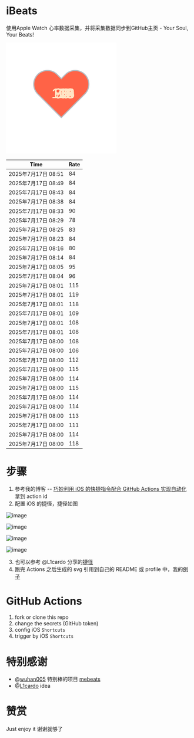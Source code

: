 # iBeats
使用Apple Watch 心率数据采集，并将采集数据同步到GitHub主页 - Your Soul, Your Beats!

![](./files/heart.svg)

<!--START_SECTION:my_heart_rate-->
| Time | Rate | 
 | ---- | ---- | 
| 2025年7月17日 08:51 | 84 |
| 2025年7月17日 08:49 | 84 |
| 2025年7月17日 08:43 | 84 |
| 2025年7月17日 08:38 | 84 |
| 2025年7月17日 08:33 | 90 |
| 2025年7月17日 08:29 | 78 |
| 2025年7月17日 08:25 | 83 |
| 2025年7月17日 08:23 | 84 |
| 2025年7月17日 08:16 | 80 |
| 2025年7月17日 08:14 | 84 |
| 2025年7月17日 08:05 | 95 |
| 2025年7月17日 08:04 | 96 |
| 2025年7月17日 08:01 | 115 |
| 2025年7月17日 08:01 | 119 |
| 2025年7月17日 08:01 | 118 |
| 2025年7月17日 08:01 | 109 |
| 2025年7月17日 08:01 | 108 |
| 2025年7月17日 08:01 | 108 |
| 2025年7月17日 08:00 | 108 |
| 2025年7月17日 08:00 | 106 |
| 2025年7月17日 08:00 | 112 |
| 2025年7月17日 08:00 | 115 |
| 2025年7月17日 08:00 | 114 |
| 2025年7月17日 08:00 | 115 |
| 2025年7月17日 08:00 | 114 |
| 2025年7月17日 08:00 | 114 |
| 2025年7月17日 08:00 | 113 |
| 2025年7月17日 08:00 | 111 |
| 2025年7月17日 08:00 | 114 |
| 2025年7月17日 08:00 | 118 |

<!--END_SECTION:my_heart_rate-->

# 步骤
1. 参考我的博客 -- [巧妙利用 iOS 的快捷指令配合 GitHub Actions 实现自动化](https://github.com/yihong0618/gitblog/issues/198) 拿到 action id
2. 配置 iOS 的捷径，捷径如图

![image](https://user-images.githubusercontent.com/15976103/122154218-0db0b480-ce97-11eb-93bb-5aec07c558dc.png)

![image](https://user-images.githubusercontent.com/15976103/122154236-186b4980-ce97-11eb-8e4b-70551a0391ae.png)

![image](https://user-images.githubusercontent.com/15976103/122154268-2d47dd00-ce97-11eb-902e-3acf292265a9.png)

![image](https://user-images.githubusercontent.com/15976103/122174055-fa144680-ceb4-11eb-9be2-3eb83cd516f7.png)

3. 也可以参考 @L1cardo 分享的[捷径](https://www.icloud.com/shortcuts/6ab6047b459c41ad822ad6b94b1c03d4)
4. 跑完 Actions 之后生成的 svg 引用到自己的 README 或 profile 中，我的[例子](https://github.com/yihong0618) 

# GitHub Actions

1. fork or clone this repo
2. change the secrets (GitHub token)
3. config iOS `Shortcuts` 
4. trigger by iOS `Shortcuts`

# 特别感谢
- @[wuhan005](https://github.com/wuhan005) 特别棒的项目 [mebeats](https://github.com/wuhan005/mebeats)
- @[L1cardo](https://github.com/L1cardo) idea

# 赞赏
Just enjoy it
谢谢就够了
